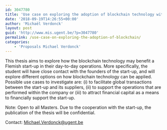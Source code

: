 ```yaml
---
id: 3047780
title: 'Use case on exploring the adoption of blockchain technology within a Flemish start-up'
date: '2018-09-19T14:26:55+00:00'
author: 'Michaël Verdonck'
layout: post
guid: 'http://www.mis.ugent.be/?p=3047780'
permalink: /use-case-on-exploring-the-adoption-of-blockchain/
categories:
    - 'Proposals Michael Verdonck'
---
```


This thesis aims to explore how the blockchain technology may benefit a Flemish start-up in their day-to-day operations. More specifically, the student will have close contact with the founders of the start-up, and will explore different options on how blockchain technology can be applied. Possible use cases to investigate are: (i) to facilitate global transactions between the start-up and its suppliers, (ii) to support the operations that are performed within the company or (iii) to attract financial capital as a means to financially support the start-up.

Note: Open to all Masters. Due to the cooperation with the start-up, the publication of the thesis will be confidential.

Contact: Michael.Verdonck@ugent.be